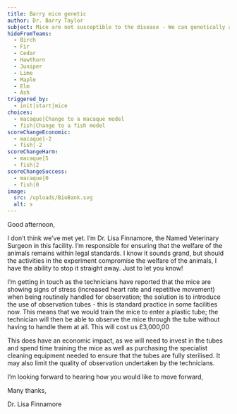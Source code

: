 ```yaml
---
title: Barry mice genetic
author: Dr. Barry Taylor
subject: Mice are not susceptible to the disease - We can genetically alter
hideFromTeams:
  - Birch
  - Fir
  - Cedar
  - Hawthorn
  - Juniper
  - Lime
  - Maple
  - Elm
  - Ash
triggered_by:
  - init|start|mice
choices:
  - macaque|Change to a macaque model
  - fish|Change to a fish model
scoreChangeEconomic:
  - macaque|-2
  - fish|-2
scoreChangeHarm:
  - macaque|5
  - fish|2
scoreChangeSuccess:
  - macaque|0
  - fish|0
image:
  src: /uploads/BioBank.svg
  alt: s
---
```


Good afternoon,

I don’t think we’ve met yet. I’m Dr. Lisa Finnamore, the Named Veterinary Surgeon in this facility. I’m responsible for ensuring that the welfare of the animals remains within legal standards. I know it sounds grand, but should the activities in the experiment compromise the welfare of the animals, I have the ability to stop it straight away. Just to let you know!

I’m getting in touch as the technicians have reported that the mice are showing signs of stress (increased heart rate and repetitive movement) when being routinely handled for observation; the solution is to introduce the use of observation tubes - this is standard practice in some facilities now. This means that we would train the mice to enter a plastic tube; the technician will then be able to observe the mice through the tube without having to handle them at all. This will cost us £3,000,00

This does have an economic impact, as we will need to invest in the tubes and spend time training the mice as well as purchasing the specialist cleaning equipment needed to ensure that the tubes are fully sterilised. It may also limit the quality of observation undertaken by the technicians.

I’m looking forward to hearing how you would like to move forward,

Many thanks,

Dr. Lisa Finnamore
